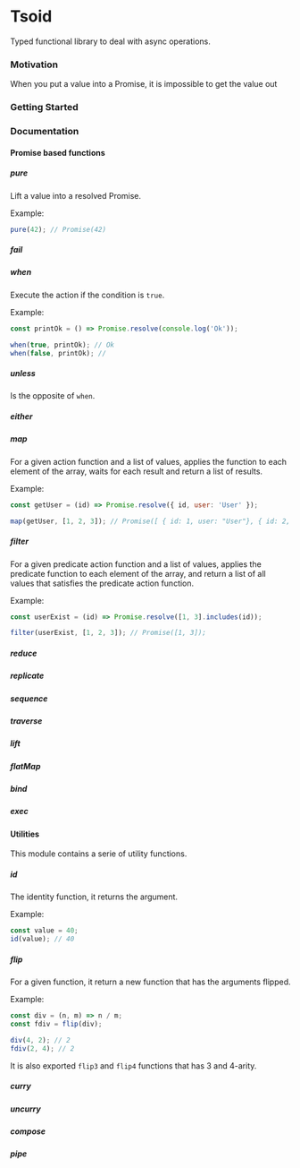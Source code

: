 # Tsoid

Typed functional library to deal with async operations.

### Motivation

When you put a value into a Promise, it is impossible to get the value out

### Getting Started

### Documentation

#### Promise based functions

##### pure

Lift a value into a resolved Promise.

Example:

```javascript
pure(42); // Promise(42)
```

##### fail



##### when

Execute the action if the condition is `true`.

Example:

```javascript
const printOk = () => Promise.resolve(console.log('Ok'));

when(true, printOk); // Ok
when(false, printOk); //
```

##### unless

Is the opposite of `when`.

##### either

##### map

For a given action function and a list of values, applies the function to each element of the array, waits for each result and return a list of results.

Example:

```javascript
const getUser = (id) => Promise.resolve({ id, user: 'User' });

map(getUser, [1, 2, 3]); // Promise([ { id: 1, user: "User"}, { id: 2, user: "User" }, ... ])
```

##### filter

For a given predicate action function and a list of values, applies the predicate
function to each element of the array, and return a list of all values that satisfies
the predicate action function.

Example:

```javascript
const userExist = (id) => Promise.resolve([1, 3].includes(id));

filter(userExist, [1, 2, 3]); // Promise([1, 3]);
```

##### reduce

##### replicate

##### sequence

##### traverse

##### lift

##### flatMap

##### bind

##### exec

#### Utilities

This module contains a serie of utility functions.

##### id

The identity function, it returns the argument.

Example:
```javascript
const value = 40;
id(value); // 40
```

##### flip

For a given function, it return a new function that has the arguments flipped.

Example:

```javascript
const div = (n, m) => n / m;
const fdiv = flip(div);

div(4, 2); // 2
fdiv(2, 4); // 2
```

It is also exported `flip3` and `flip4` functions that has 3 and 4-arity.

##### curry

##### uncurry

##### compose

##### pipe
